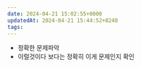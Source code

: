 ```yaml
---
date: 2024-04-21 15:02:55+0000
updatedAt: 2024-04-21 15:44:52+8240
tags: 
---
```

- 정확한 문제파악
- 이럴것이다 보다는 정확히 이게 문제인지 확인